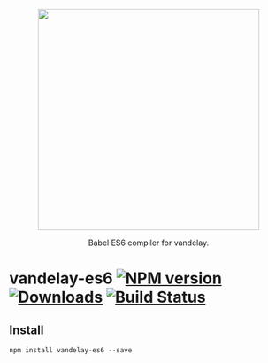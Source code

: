 <p align='center'>
  <img src='https://user-images.githubusercontent.com/425716/40067683-bddc82ee-5834-11e8-8dc9-8b6ad5d149f5.png' width='400'/>
  <p align='center'>Babel ES6 compiler for vandelay.</p>
</p>

# vandelay-es6 [![NPM version][npm-image]][npm-url] [![Downloads][downloads-image]][npm-url] [![Build Status][travis-image]][travis-url]


## Install

```
npm install vandelay-es6 --save
```

[downloads-image]: http://img.shields.io/npm/dm/vandelay-es6.svg
[npm-url]: https://npmjs.org/package/vandelay-es6
[npm-image]: http://img.shields.io/npm/v/vandelay-es6.svg

[travis-url]: https://travis-ci.org/contra/vandelay-es6
[travis-image]: https://travis-ci.org/contra/vandelay-es6.png?branch=master
